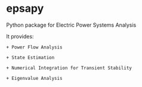 # epsapy
Python package for Electric Power Systems Analysis

It provides:

    + Power Flow Analysis
    
    + State Estimation
    
    + Numerical Integration for Transient Stability
    
    + Eigenvalue Analysis
